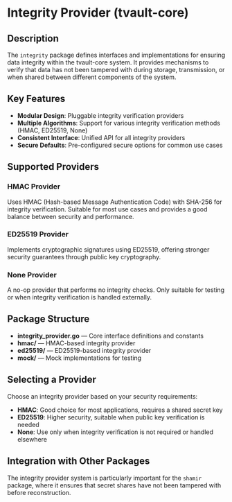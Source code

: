 # Integrity Provider (tvault-core)

## Description

The `integrity` package defines interfaces and implementations for ensuring data integrity within the tvault-core system. 
It provides mechanisms to verify that data has not been tampered with during storage, transmission, or when shared between different components of the system.

## Key Features

- **Modular Design**: Pluggable integrity verification providers
- **Multiple Algorithms**: Support for various integrity verification methods (HMAC, ED25519, None)
- **Consistent Interface**: Unified API for all integrity providers
- **Secure Defaults**: Pre-configured secure options for common use cases

## Supported Providers

### HMAC Provider
Uses HMAC (Hash-based Message Authentication Code) with SHA-256 for integrity verification. 
Suitable for most use cases and provides a good balance between security and performance.

### ED25519 Provider
Implements cryptographic signatures using ED25519, offering stronger security guarantees through public key cryptography.

### None Provider
A no-op provider that performs no integrity checks. Only suitable for testing or when integrity verification is handled externally.

## Package Structure

- **integrity_provider.go** — Core interface definitions and constants
- **hmac/** — HMAC-based integrity provider
- **ed25519/** — ED25519-based integrity provider
- **mock/** — Mock implementations for testing

## Selecting a Provider

Choose an integrity provider based on your security requirements:

- **HMAC**: Good choice for most applications, requires a shared secret key
- **ED25519**: Higher security, suitable when public key verification is needed
- **None**: Use only when integrity verification is not required or handled elsewhere

## Integration with Other Packages
The integrity provider system is particularly important for the `shamir` package, where it ensures that secret shares have not been tampered with before reconstruction.
